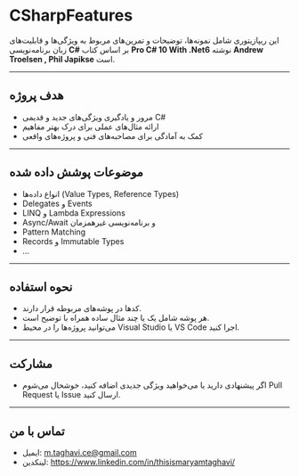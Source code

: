 # CSharpFeatures

این ریپازیتوری شامل نمونه‌ها، توضیحات و تمرین‌های مربوط به ویژگی‌ها و قابلیت‌های زبان برنامه‌نویسی **C#** بر اساس کتاب **Pro C# 10 With .Net6** نوشته **Andrew Troelsen , Phil Japikse** است.

---

## هدف پروژه

- مرور و یادگیری ویژگی‌های جدید و قدیمی C#  
- ارائه مثال‌های عملی برای درک بهتر مفاهیم  
- کمک به آمادگی برای مصاحبه‌های فنی و پروژه‌های واقعی

---

## موضوعات پوشش داده شده

- انواع داده‌ها (Value Types, Reference Types)  
- Delegates و Events  
- LINQ و Lambda Expressions  
- Async/Await و برنامه‌نویسی غیرهمزمان  
- Pattern Matching  
- Records و Immutable Types
- ...

---

## نحوه استفاده

- کدها در پوشه‌های مربوطه قرار دارند.  
- هر پوشه شامل یک یا چند مثال ساده همراه با توضیح است.  
- می‌توانید پروژه‌ها را در محیط Visual Studio یا VS Code اجرا کنید.

---

## مشارکت

- اگر پیشنهادی دارید یا می‌خواهید ویژگی جدیدی اضافه کنید، خوشحال می‌شوم Pull Request یا Issue ارسال کنید.

---

## تماس با من

- ایمیل: m.taghavi.ce@gmail.com 
- لینکدین: https://www.linkedin.com/in/thisismaryamtaghavi/
